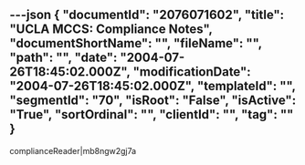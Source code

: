 ---json
{
  "documentId": "2076071602",
  "title": "UCLA MCCS: Compliance Notes",
  "documentShortName": "",
  "fileName": "",
  "path": "",
  "date": "2004-07-26T18:45:02.000Z",
  "modificationDate": "2004-07-26T18:45:02.000Z",
  "templateId": "",
  "segmentId": "70",
  "isRoot": "False",
  "isActive": "True",
  "sortOrdinal": "",
  "clientId": "",
  "tag": ""
}
---

complianceReader|mb8ngw2gj7a
